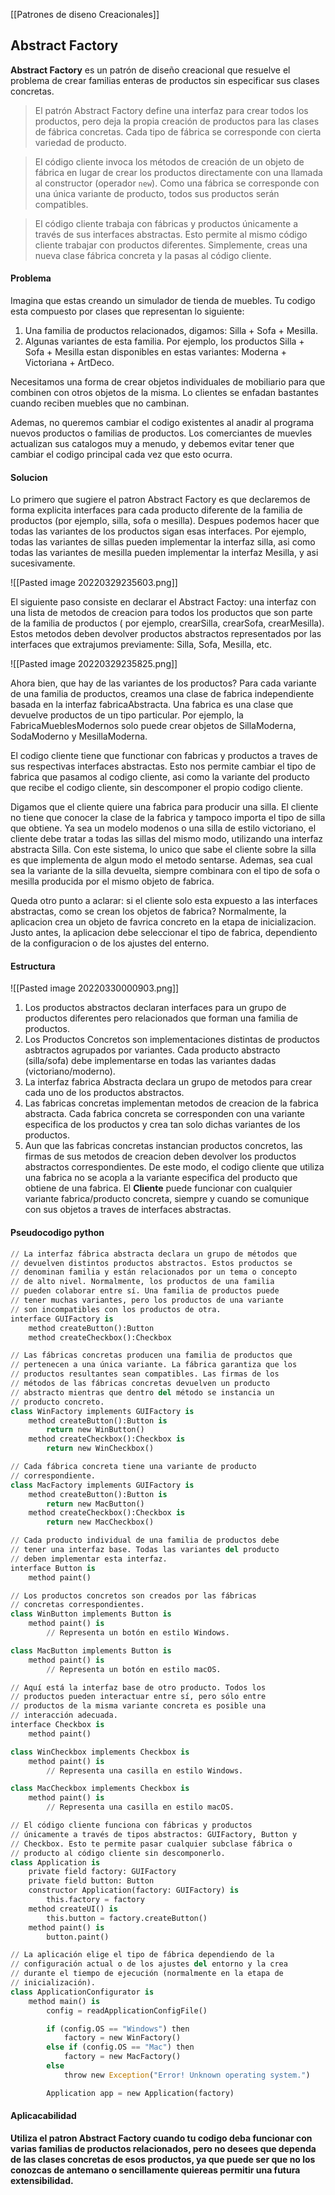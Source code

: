 [[Patrones de diseno Creacionales]]

## Abstract Factory

**Abstract Factory** es un patrón de diseño creacional que resuelve el problema de crear familias enteras de productos sin especificar sus clases concretas.

>El patrón Abstract Factory define una interfaz para crear todos los productos, pero deja la propia creación de productos para las clases de fábrica concretas. Cada tipo de fábrica se corresponde con cierta variedad de producto.

>El código cliente invoca los métodos de creación de un objeto de fábrica en lugar de crear los productos directamente con una llamada al constructor (operador `new`). Como una fábrica se corresponde con una única variante de producto, todos sus productos serán compatibles.

>El código cliente trabaja con fábricas y productos únicamente a través de sus interfaces abstractas. Esto permite al mismo código cliente trabajar con productos diferentes. Simplemente, creas una nueva clase fábrica concreta y la pasas al código cliente.


#### Problema
Imagina que estas creando un simulador de tienda de muebles. Tu codigo esta compuesto por clases que representan lo siguiente:

1. Una familia de productos relacionados, digamos: Silla + Sofa + Mesilla.
2. Algunas variantes de esta familia. Por ejemplo, los productos Silla + Sofa + Mesilla estan disponibles en estas variantes: Moderna + Victoriana + ArtDeco.

Necesitamos una forma de crear objetos individuales de mobiliario para que combinen con otros objetos de la misma. Lo clientes se enfadan bastantes cuando reciben muebles que no cambinan.

Ademas, no queremos cambiar el codigo existentes al anadir al programa nuevos productos o familias de productos. Los comerciantes de muevles actualizan sus catalogos muy a menudo, y debemos evitar tener que cambiar el codigo principal cada vez que esto ocurra.

#### Solucion
Lo primero que sugiere el patron Abstract Factory es que declaremos de forma explicita interfaces para cada producto diferente de la familia de productos (por ejemplo, silla, sofa o mesilla). Despues podemos hacer que todas las variantes de los productos sigan esas interfaces. Por ejemplo, todas las variantes de sillas pueden implementar la interfaz silla, asi como todas las variantes de mesilla pueden implementar la interfaz Mesilla, y asi sucesivamente.

![[Pasted image 20220329235603.png]]

El siguiente paso consiste en declarar el Abstract Factoy: una interfaz con una lista de metodos de creacion para todos los productos que son parte de la familia de productos ( por ejemplo, crearSilla, crearSofa, crearMesilla).
Estos metodos deben devolver productos abstractos representados por las interfaces que extrajumos previamente: Silla, Sofa, Mesilla, etc.

![[Pasted image 20220329235825.png]]

Ahora bien, que hay de las variantes de los productos? Para cada variante de una familia de productos, creamos una clase de fabrica independiente basada en la interfaz fabricaAbstracta. Una fabrica es una clase que devuelve productos de un tipo particular. Por ejemplo, la FabricaMueblesModernos solo puede crear objetos de SillaModerna, SodaModerno y MesillaModerna.

El codigo cliente tiene que functionar con fabricas y productos a traves de sus respectivas interfaces abstractas. Esto nos permite cambiar el tipo de fabrica que pasamos al codigo cliente, asi como la variante del producto que recibe el codigo cliente, sin descomponer el propio codigo cliente.

Digamos que el cliente quiere una fabrica para producir una silla. El cliente no tiene que conocer la clase de la fabrica y tampoco importa el tipo de silla que obtiene. Ya sea un modelo modenos o una silla de estilo victoriano, el cliente debe tratar a todas las sillas del mismo modo, utilizando una interfaz abstracta Silla. Con este sistema, lo unico que sabe el cliente sobre la silla es que implementa de algun modo el metodo sentarse. Ademas, sea cual sea la variante de la silla devuelta, siempre combinara con el tipo de sofa o mesilla producida por el mismo objeto de fabrica.

Queda otro punto a aclarar: si el cliente solo esta expuesto a las interfaces abstractas, como se crean los objetos de fabrica? Normalmente, la aplicacion crea un objeto de favrica concreto en la etapa de inicializacion. Justo antes, la aplicacion debe seleccionar el tipo de fabrica, dependiento de la configuracion o de los ajustes del enterno.

#### Estructura
![[Pasted image 20220330000903.png]]

1. Los productos abstractos declaran interfaces para un grupo de productos diferentes pero relacionados que forman una familia de productos.
2. Los Productos Concretos son implementaciones distintas de productos asbtractos agrupados por variantes. Cada producto abstracto (silla/sofa) debe implementarse en todas las variantes dadas (victoriano/moderno).
3. La interfaz fabrica Abstracta declara un grupo de metodos para crear cada uno de los productos abstractos.
4. Las fabricas concretas implementan metodos de creacion de la fabrica abstracta. Cada fabrica concreta se corresponden con una variante especifica de los productos y crea tan solo dichas variantes de los productos.
5. Aun que las fabricas concretas instancian productos concretos, las firmas de sus metodos de creacion deben devolver los productos abstractos correspondientes. De este modo, el codigo cliente que utiliza una fabrica no se acopla a la variante especifica del producto que obtiene de una fabrica. El **Cliente** puede funcionar con cualquier variante fabrica/producto concreta, siempre y cuando se comunique con sus objetos a traves de interfaces abstractas.

#### Pseudocodigo python
````python
// La interfaz fábrica abstracta declara un grupo de métodos que
// devuelven distintos productos abstractos. Estos productos se
// denominan familia y están relacionados por un tema o concepto
// de alto nivel. Normalmente, los productos de una familia
// pueden colaborar entre sí. Una familia de productos puede
// tener muchas variantes, pero los productos de una variante
// son incompatibles con los productos de otra.
interface GUIFactory is
    method createButton():Button
    method createCheckbox():Checkbox

// Las fábricas concretas producen una familia de productos que
// pertenecen a una única variante. La fábrica garantiza que los
// productos resultantes sean compatibles. Las firmas de los
// métodos de las fábricas concretas devuelven un producto
// abstracto mientras que dentro del método se instancia un
// producto concreto.
class WinFactory implements GUIFactory is
    method createButton():Button is
        return new WinButton()
    method createCheckbox():Checkbox is
        return new WinCheckbox()

// Cada fábrica concreta tiene una variante de producto
// correspondiente.
class MacFactory implements GUIFactory is
    method createButton():Button is
        return new MacButton()
    method createCheckbox():Checkbox is
        return new MacCheckbox()

// Cada producto individual de una familia de productos debe
// tener una interfaz base. Todas las variantes del producto
// deben implementar esta interfaz.
interface Button is
    method paint()

// Los productos concretos son creados por las fábricas
// concretas correspondientes.
class WinButton implements Button is
    method paint() is
        // Representa un botón en estilo Windows.

class MacButton implements Button is
    method paint() is
        // Representa un botón en estilo macOS.

// Aquí está la interfaz base de otro producto. Todos los
// productos pueden interactuar entre sí, pero sólo entre
// productos de la misma variante concreta es posible una
// interacción adecuada.
interface Checkbox is
    method paint()

class WinCheckbox implements Checkbox is
    method paint() is
        // Representa una casilla en estilo Windows.

class MacCheckbox implements Checkbox is
    method paint() is
        // Representa una casilla en estilo macOS.

// El código cliente funciona con fábricas y productos
// únicamente a través de tipos abstractos: GUIFactory, Button y
// Checkbox. Esto te permite pasar cualquier subclase fábrica o
// producto al código cliente sin descomponerlo.
class Application is
    private field factory: GUIFactory
    private field button: Button
    constructor Application(factory: GUIFactory) is
        this.factory = factory
    method createUI() is
        this.button = factory.createButton()
    method paint() is
        button.paint()

// La aplicación elige el tipo de fábrica dependiendo de la
// configuración actual o de los ajustes del entorno y la crea
// durante el tiempo de ejecución (normalmente en la etapa de
// inicialización).
class ApplicationConfigurator is
    method main() is
        config = readApplicationConfigFile()

        if (config.OS == "Windows") then
            factory = new WinFactory()
        else if (config.OS == "Mac") then
            factory = new MacFactory()
        else
            throw new Exception("Error! Unknown operating system.")

        Application app = new Application(factory)
````

#### Aplicacabilidad

**Utiliza el patron Abstract Factory cuando tu codigo deba funcionar con varias familias de productos relacionados, pero no desees que dependa de las clases concretas de esos productos, ya que puede ser que no los conozcas de antemano o sencillamente quiereas permitir una futura extensibilidad.**